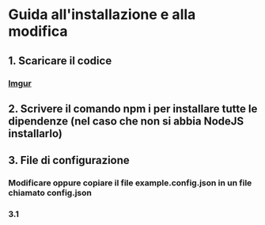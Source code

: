 # Guida all'installazione e alla modifica

## 1. Scaricare il codice
### [Imgur](https://i.imgur.com/l45ydg3.png)
## 2. Scrivere il comando npm i per installare tutte le dipendenze (nel caso che non si abbia NodeJS installarlo)
## 3. File di configurazione
### Modificare oppure copiare il file **example.config.json** in un file chiamato **config.json**
### 3.1
